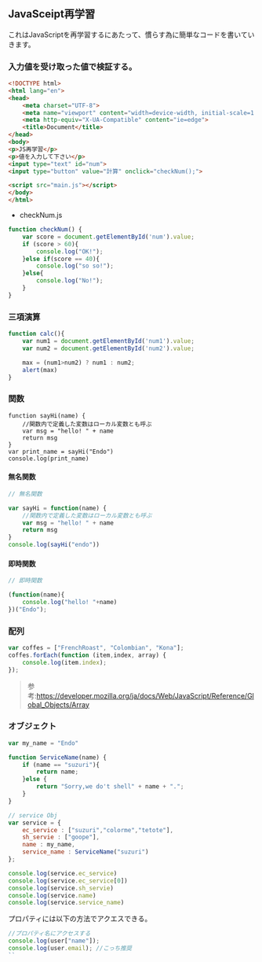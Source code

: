 ## JavaSceipt再学習

これはJavaScriptを再学習するにあたって、慣らす為に簡単なコードを書いていきます。

### 入力値を受け取った値で検証する。


```html
<!DOCTYPE html>
<html lang="en">
<head>
    <meta charset="UTF-8">
    <meta name="viewport" content="width=device-width, initial-scale=1.0">
    <meta http-equiv="X-UA-Compatible" content="ie=edge">
    <title>Document</title>
</head>
<body>
<p>JS再学習</p>
<p>値を入力して下さい</p>
<input type="text" id="num">
<input type="button" value="計算" onclick="checkNum();">

<script src="main.js"></script>
</body>
</html>
```

- checkNum.js

```js
function checkNum() {
    var score = document.getElementById('num').value;
    if (score > 60){
        console.log("OK!");
    }else if(score == 40){
        console.log("so so!");    
    }else{
        console.log("No!");  
    }
}
```

###  三項演算


```js
function calc(){
    var num1 = document.getElementById('num1').value;
    var num2 = document.getElementById('num2').value;

    max = (num1>num2) ? num1 : num2;
    alert(max)
}
```

###  関数

```
function sayHi(name) {
    //関数内で定義した変数はローカル変数とも呼ぶ
    var msg = "hello! " + name
    return msg
}
var print_name = sayHi("Endo")
console.log(print_name)
```

#### 無名関数

```js
// 無名関数

var sayHi = function(name) {
    //関数内で定義した変数はローカル変数とも呼ぶ
    var msg = "hello! " + name
    return msg
}
console.log(sayHi("endo"))

```

#### 即時関数

```js
// 即時関数

(function(name){
    console.log("hello! "+name)
})("Endo");

```

### 配列

```js
var coffes = ["FrenchRoast", "Colombian", "Kona"];
coffes.forEach(function (item,index, array) {
    console.log(item.index);
});
```

>参考:https://developer.mozilla.org/ja/docs/Web/JavaScript/Reference/Global_Objects/Array

### オブジェクト

```js
var my_name = "Endo"

function ServiceName(name) {
    if (name == "suzuri"){
        return name;
    }else {
        return "Sorry,we do't shell" + name + ".";
    }
}

// service Obj
var service = {
    ec_service : ["suzuri","colorme","tetote"],
    sh_servie : ["goope"],
    name : my_name,
    service_name : ServiceName("suzuri")
};

console.log(service.ec_service)
console.log(service.ec_service[0])
console.log(service.sh_servie)
console.log(service.name)
console.log(service.service_name)
```

プロパティには以下の方法でアクエスできる。

```js
//プロパティ名にアクセスする
console.log(user["name"]);
console.log(user.email); //こっち推奨
``